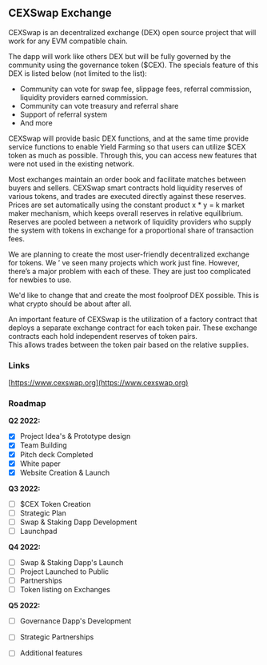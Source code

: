 ## CEXSwap Exchange
CEXSwap is an decentralized exchange (DEX) open source project that will work for any EVM compatible chain.
  
The dapp will work like others DEX but will be fully governed by the community using the governance token ($CEX).
The specials feature of this DEX is listed below (not limited to the list):
- Community can vote for swap fee, slippage fees, referral commission, liquidity providers earned commission.
- Community can vote treasury and referral share
- Support of referral system
- And more 

CEXSwap will provide basic DEX functions, and at the same time provide service functions to enable 
Yield Farming so that users can utilize $CEX token as much as possible. Through this, you can access 
new features that were not used in the existing network.  

Most exchanges maintain an order book and facilitate matches between buyers and sellers. 
CEXSwap smart contracts hold liquidity reserves of various tokens, and trades are executed directly against these reserves. 
Prices are set automatically using the constant product x \* y = k market maker mechanism, which keeps overall reserves in relative 
equilibrium. Reserves are pooled between a network of liquidity providers who supply the system with tokens in exchange for a 
proportional share of transaction fees.  

We are planning to create the most user-friendly decentralized exchange for tokens. We ’ ve seen many 
projects which work just fine. However, there’s a major problem with each of these. They are just too 
complicated for newbies to use.  

We'd like to change that and create the most foolproof DEX possible. This is what crypto should be about after all.  

An important feature of CEXSwap is the utilization of a factory contract that deploys a separate exchange contract for each token pair. These exchange contracts each hold independent reserves of token pairs.  
This allows trades between the token pair based on the relative supplies.
 
### Links
[https://www.cexswap.org](https://www.cexswap.org)


### Roadmap

**Q2 2022:**
- [x] Project Idea's & Prototype design
- [x] Team Building
- [x] Pitch deck Completed 
- [x] White paper
- [x] Website Creation & Launch

**Q3 2022:**
- [ ] $CEX Token Creation
- [ ] Strategic Plan
- [ ] Swap & Staking Dapp Development
- [ ] Launchpad

**Q4 2022:**
- [ ] Swap & Staking Dapp's Launch
- [ ] Project Launched to Public
- [ ] Partnerships
- [ ] Token listing on Exchanges

**Q5 2022:**
- [ ] Governance Dapp's Development
- [ ] Strategic Partnerships
- [ ] Additional features

